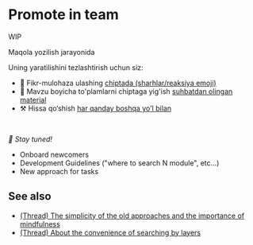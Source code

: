 # Promote in team

WIP

Maqola yozilish jarayonida

Uning yaratilishini tezlashtirish uchun siz:

* 📢 Fikr-mulohaza ulashing [chiptada (sharhlar/reaksiya emoji)](https://github.com/feature-sliced/documentation/issues/182)
* 💬 Mavzu boyicha to'plamlarni chiptaga yig'ish [suhbatdan olingan material](https://t.me/feature_sliced)
* ⚒️ Hissa qo‘shish [har qanday boshqa yo'l bilan](https://github.com/feature-sliced/documentation/blob/master/CONTRIBUTING.md)

<br />

*🍰 Stay tuned!*

* Onboard newcomers
* Development Guidelines ("where to search N module", etc...)
* New approach for tasks

## See also[​](#see-also "Sarlavhaga to'g'ridan-to'g'ri havola")

* [(Thread) The simplicity of the old approaches and the importance of mindfulness](https://t.me/feature_sliced/3360)
* [(Thread) About the convenience of searching by layers](https://t.me/feature_sliced/1918)
